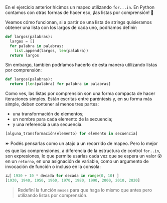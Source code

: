 En el ejercicio anterior hicimos un mapeo utilizando `for...in`. En Python contamos con otras formas de hacer eso, ¡las listas por comprensión! :star_struck:

Veamos cómo funcionan, si a partir de una lista de strings quisieramos obtener una lista con los largos de cada uno, podríamos definir:

``` python
def largos(palabras):
  largos = []
  for palabra in palabras:
    list.append(largos, len(palabra))
  return largos
```

Sin embargo, también podríamos hacerlo de esta manera utilizando listas por comprensión:

``` python
def largos(palabras):
  return [len(palabra) for palabra in palabras]
```

Como ves, las listas por comprensión son una forma compacta de hacer iteraciones simples. Están escritas entre paréntesis y, en su forma más simple, deben contener al menos tres partes:

- una transformación de elementos;
- un nombre para cada elemento de la secuencia;
- y una referencia a una secuencia.

```python
[alguna_transformación(elemento) for elemento in secuencia]
```

:fast_forward: Podés pensarlas como un atajo a un recorrido de mapeo. Pero lo mejor es que las comprensiones, a diferencia de la estructura de control `for..in`, son expresiones, lo que permite usarlas cada vez que se espera un valor :open_mouth: en un `retorno`, en una asignación de variable, como un argumento de invocación de función o incluso en la consola:

```python
ム[ 1930 + 10 * decada for decada in range(0, 10) ]
[1930, 1940, 1950, 1960, 1970, 1980, 1990, 2000, 2010, 2020]
```

> Redefiní la función `meses` para que haga lo mismo que antes pero utilizando listas por comprensión.